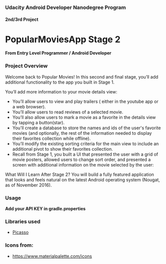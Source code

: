 ### Udacity Android Developer Nanodegree Program
#### 2nd/3rd Project
# PopularMoviesApp Stage 2

__From Entry Level Programmer / Android Developer__

### Project Overview
Welcome back to Popular Movies! In this second and final stage, you’ll add additional functionality to the app you built in Stage 1.

You’ll add more information to your movie details view:

* You’ll allow users to view and play trailers ( either in the youtube app or a web browser).
* You’ll allow users to read reviews of a selected movie.
* You’ll also allow users to mark a movie as a favorite in the details view by tapping a button(star).
* You'll create a database to store the names and ids of the user's favorite movies (and optionally, the rest of the information needed to display their favorites collection while offline).
* You’ll modify the existing sorting criteria for the main view to include an additional pivot to show their favorites collection.
* Recall from Stage 1, you built a UI that presented the user with a grid of movie posters, allowed users to change sort order, and presented a screen with additional information on the movie selected by the user:

What Will I Learn After Stage 2?
You will build a fully featured application that looks and feels natural on the latest Android operating system (Nougat, as of November 2016).

### Usage
__Add your API KEY in gradle.properties__

### Libraries used
* [Picasso](https://github.com/square/picasso)

### Icons from:
* https://www.materialpalette.com/icons